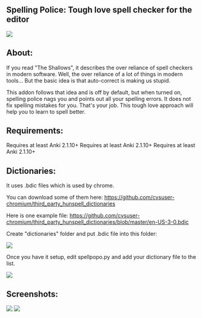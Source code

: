 ## Spelling Police: Tough love spell checker for the editor

<img src="https://github.com/lovac42/SpellingPolice/blob/master/screenshots/intro.png?raw=true">

## About:
If you read "The Shallows", it describes the over reliance of spell checkers in modern software. Well, the over reliance of a lot of things in modern tools... But the basic idea is that auto-correct is making us stupid.

This addon follows that idea and is off by default, but when turned on, spelling police nags you and points out all your spelling errors. It does not fix spelling mistakes for you. That's your job. This tough love approach will help you to learn to spell better.

## Requirements:
Requires at least Anki 2.1.10+
Requires at least Anki 2.1.10+
Requires at least Anki 2.1.10+


## Dictionaries:
It uses .bdic files which is used by chrome.

You can download some of them here: https://github.com/cvsuser-chromium/third_party_hunspell_dictionaries  

Here is one example file: https://github.com/cvsuser-chromium/third_party_hunspell_dictionaries/blob/master/en-US-3-0.bdic  

Create "dictionaries" folder and put .bdic file into this folder:

<img src="https://github.com/lovac42/SpellingPolice/blob/master/screenshots/folder.png?raw=true">  

Once you have it setup, edit spellpopo.py and add your dictionary file to the list.  

<img src="https://github.com/lovac42/SpellingPolice/blob/master/screenshots/editDictName.png?raw=true">  



## Screenshots:

<img src="https://github.com/lovac42/SpellingPolice/blob/master/screenshots/cmenu.png?raw=true">  

<img src="https://github.com/lovac42/SpellingPolice/blob/master/screenshots/during_review.png?raw=true">  

